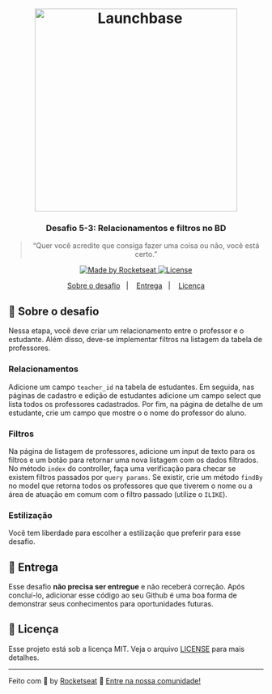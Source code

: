 <h1 align="center">
    <img alt="Launchbase" src="https://storage.googleapis.com/golden-wind/bootcamp-launchbase/logo.png" width="400px" />
</h1>

<h3 align="center">
  Desafio 5-3: Relacionamentos e filtros no BD
</h3>

<blockquote align="center">“Quer você acredite que consiga fazer uma coisa ou não, você está certo.”</blockquote>

<p align="center">

  <a href="https://rocketseat.com.br">
    <img alt="Made by Rocketseat" src="https://img.shields.io/badge/made%20by-Rocketseat-%23F8952D">
  </a>

  <a href="LICENSE" >
    <img alt="License" src="https://img.shields.io/badge/license-MIT-%23F8952D">
  </a>

</p>

<p align="center">
  <a href="#rocket-sobre-o-desafio">Sobre o desafio</a>&nbsp;&nbsp;&nbsp;|&nbsp;&nbsp;&nbsp;
  <a href="#calendar-entrega">Entrega</a>&nbsp;&nbsp;&nbsp;|&nbsp;&nbsp;&nbsp;
  <a href="#memo-licença">Licença</a>
</p>

## :rocket: Sobre o desafio

Nessa etapa, você deve criar um relacionamento entre o professor e o estudante. Além disso, deve-se implementar filtros na listagem da tabela de professores.

### Relacionamentos

Adicione um campo `teacher_id` na tabela de estudantes. Em seguida, nas páginas de cadastro e edição de estudantes adicione um campo select que lista todos os professores cadastrados. Por fim, na página de detalhe de um estudante, crie um campo que mostre o o nome do professor do aluno.

### Filtros

Na página de listagem de professores, adicione um input de texto para os filtros e um botão para retornar uma nova listagem com os dados filtrados. No método `index` do controller, faça uma verificação para checar se existem filtros passados por `query params`. Se existir, crie um método `findBy` no model que retorna todos os professores que que tiverem o nome ou a área de atuação em comum com o filtro passado (utilize o `ILIKE`).

### Estilização

Você tem liberdade para escolher a estilização que preferir para esse desafio.

## :calendar: Entrega

Esse desafio **não precisa ser entregue** e não receberá correção. Após concluí-lo, adicionar esse código ao seu Github é uma boa forma de demonstrar seus conhecimentos para oportunidades futuras.

## :memo: Licença

Esse projeto está sob a licença MIT. Veja o arquivo [LICENSE](../LICENSE) para mais detalhes.

---

Feito com :purple_heart: by [Rocketseat](https://rocketseat.com.br) :wave: [Entre na nossa comunidade!](https://discordapp.com/invite/gCRAFhc)